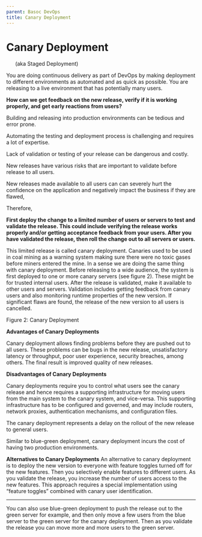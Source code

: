 ```yaml
---
parent: Basoc DevOps
title: Canary Deployment
---
```

# Canary Deployment 
&nbsp;&nbsp;&nbsp;&nbsp;&nbsp;&nbsp;(aka Staged Deployment)

You are doing continuous delivery as part of DevOps by making deployment to different environments as automated and as quick as possible. You are releasing to a live environment that has potentially many users.

**How can we get feedback on the new release, verify if it is working properly, and get early reactions from users?**

Building and releasing into production environments can be tedious and error prone.

Automating the testing and deployment process is challenging and requires a lot of expertise.

Lack of validation or testing of your release can be dangerous and costly.

New releases have various risks that are important to validate before release to all users.

New releases made available to all users can can severely hurt the confidence on the application and negatively impact the business if they are flawed, 

Therefore, 

**First deploy the change to a limited number of users or servers to test and validate the release. This could include verifying the release works properly and/or getting acceptance feedback from your users. After you have validated the release, then roll the change out to all servers or users.**

This limited release is called canary deployment. Canaries used to be used in coal mining as a warning system making sure there were no toxic gases before miners entered the mine. In a sense we are doing the same thing with canary deployment. Before releasing to a wide audience, the system is first deployed to one or more canary servers (see figure 2). These might be for trusted internal users. After the release is validated, make it available to other users and servers. Validation includes getting feedback from canary users and also monitoring runtime properties of the new version. If significant flaws are found, the release of the new version to all users is cancelled.

Figure 2: Canary Deployment

**Advantages of Canary Deployments**

Canary deployment allows finding problems before they are pushed out to all users. These problems can be bugs in the new release, unsatisfactory latency or throughput, poor user experience, security breaches, among others. The final result is improved quality of new releases.

**Disadvantages of Canary Deployments**

Canary deployments require you to control what users see the canary release and hence requires a supporting infrastructure for moving users from the main system to the canary system, and vice-versa. This supporting infrastructure has to be configured and governed, and may include routers, network proxies, authentication mechanisms,  and configuration files.

The canary deployment represents a delay on the rollout of the new release to general users. 

Similar to blue-green deployment, canary deployment incurs the cost of having two production environments.

**Alternatives to Canary Deployments**
An alternative to canary deployment is to deploy the new version to everyone with feature toggles turned off for the new features. Then you selectively enable features to different users. As you validate the release, you increase the number of users access to the new features. This approach requires a special implementation using “feature toggles” combined with canary user identification.

* * *

You can also use blue-green deployment to push the release out to the green server for example, and then only move a few users from the blue server to the green server for the canary deployment. Then as you validate the release you can move more and more users to the green server.
